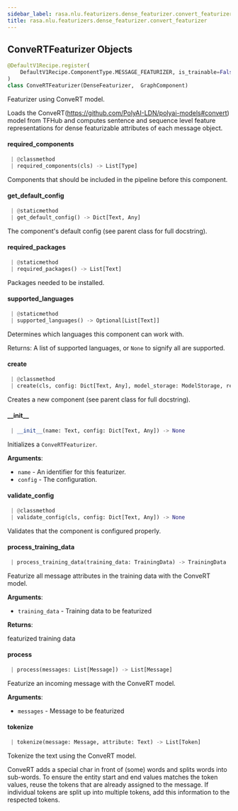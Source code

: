 ```yaml
---
sidebar_label: rasa.nlu.featurizers.dense_featurizer.convert_featurizer
title: rasa.nlu.featurizers.dense_featurizer.convert_featurizer
---
```

## ConveRTFeaturizer Objects

```python
@DefaultV1Recipe.register(
    DefaultV1Recipe.ComponentType.MESSAGE_FEATURIZER, is_trainable=False
)
class ConveRTFeaturizer(DenseFeaturizer,  GraphComponent)
```

Featurizer using ConveRT model.

Loads the ConveRT(https://github.com/PolyAI-LDN/polyai-models#convert)
model from TFHub and computes sentence and sequence level feature representations
for dense featurizable attributes of each message object.

#### required\_components

```python
 | @classmethod
 | required_components(cls) -> List[Type]
```

Components that should be included in the pipeline before this component.

#### get\_default\_config

```python
 | @staticmethod
 | get_default_config() -> Dict[Text, Any]
```

The component&#x27;s default config (see parent class for full docstring).

#### required\_packages

```python
 | @staticmethod
 | required_packages() -> List[Text]
```

Packages needed to be installed.

#### supported\_languages

```python
 | @staticmethod
 | supported_languages() -> Optional[List[Text]]
```

Determines which languages this component can work with.

Returns: A list of supported languages, or `None` to signify all are supported.

#### create

```python
 | @classmethod
 | create(cls, config: Dict[Text, Any], model_storage: ModelStorage, resource: Resource, execution_context: ExecutionContext) -> ConveRTFeaturizer
```

Creates a new component (see parent class for full docstring).

#### \_\_init\_\_

```python
 | __init__(name: Text, config: Dict[Text, Any]) -> None
```

Initializes a `ConveRTFeaturizer`.

**Arguments**:

- `name` - An identifier for this featurizer.
- `config` - The configuration.

#### validate\_config

```python
 | @classmethod
 | validate_config(cls, config: Dict[Text, Any]) -> None
```

Validates that the component is configured properly.

#### process\_training\_data

```python
 | process_training_data(training_data: TrainingData) -> TrainingData
```

Featurize all message attributes in the training data with the ConveRT model.

**Arguments**:

- `training_data` - Training data to be featurized
  

**Returns**:

  featurized training data

#### process

```python
 | process(messages: List[Message]) -> List[Message]
```

Featurize an incoming message with the ConveRT model.

**Arguments**:

- `messages` - Message to be featurized

#### tokenize

```python
 | tokenize(message: Message, attribute: Text) -> List[Token]
```

Tokenize the text using the ConveRT model.

ConveRT adds a special char in front of (some) words and splits words into
sub-words. To ensure the entity start and end values matches the token values,
reuse the tokens that are already assigned to the message. If individual tokens
are split up into multiple tokens, add this information to the
respected tokens.

